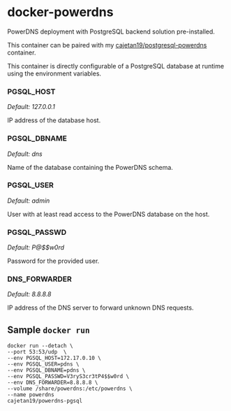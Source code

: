 # docker-powerdns
PowerDNS deployment with PostgreSQL backend solution pre-installed.

This container can be paired with my [cajetan19/postgresql-powerdns](https://hub.docker.com/r/cajetan19/postgresql-powerdns/) container.

This container is directly configurable of a PostgreSQL database at runtime using the environment variables.

### PGSQL_HOST
*Default: 127.0.0.1*

IP address of the database host.

### PGSQL_DBNAME
*Default: dns*

Name of the database containing the PowerDNS schema.

### PGSQL_USER
*Default: admin*

User with at least read access to the PowerDNS database on the host.

### PGSQL_PASSWD
*Default: P@$$w0rd*

Password for the provided user.

### DNS_FORWARDER
*Default: 8.8.8.8*

IP address of the DNS server to forward unknown DNS requests.

## Sample `docker run`
```
docker run --detach \
--port 53:53/udp  \
--env PGSQL_HOST=172.17.0.10 \
--env PGSQL_USER=pdns \
--env PGSQL_DBNAME=pdns \
--env PGSQL_PASSWD=V3ryS3cr3tP4$$w0rd \
--env DNS_FORWARDER=8.8.8.8 \
--volume /share/powerdns:/etc/powerdns \
--name powerdns 
cajetan19/powerdns-pgsql
```
